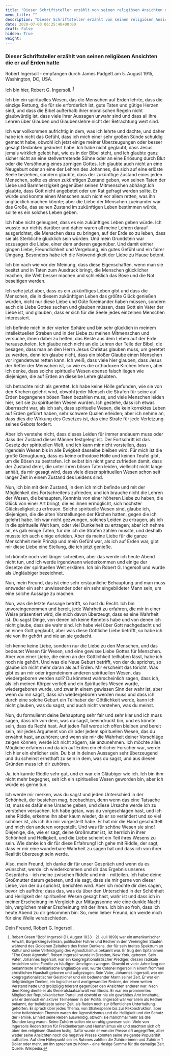 ```yaml
---
title: "Dieser Schriftsteller erzählt von seinen religiösen Ansichten die er auf Erden hatte"
menu_title: ""
description: "Dieser Schriftsteller erzählt von seinen religiösen Ansichten die er auf Erden hatte"
date: 2020-07-03 06:25:48+00:00
draft: False
hidden: True
weight:
---
```

### Dieser Schriftsteller erzählt von seinen religiösen Ansichten die er auf Erden hatte

Robert Ingersoll - empfangen durch James Padgett am 5. August 1915, Washington, DC, USA.

Ich bin hier, Robert G. Ingersoll. <sup id="a1">[1](#f1)</sup>

Ich bin ein spirituelles Wesen, das die Menschen auf Erden lehrte, dass die einzige Rettung, die für sie erforderlich ist, gute Taten und gütige Herzen sind, und dass die Bibel außerhalb ihrer moralischen Regeln nicht glaubwürdig ist, dass viele ihrer Aussagen unwahr sind und dass all ihre Lehren über Glauben und Glaubenslehre nicht der Betrachtung wert sind.

Ich war vollkommen aufrichtig in dem, was ich lehrte und dachte, und daher habe ich nicht das Gefühl, dass ich mich einer sehr großen Sünde schuldig gemacht habe, obwohl ich jetzt einige meiner Überzeugungen oder besser gesagt Gedanken geändert habe. Ich habe nicht geglaubt, dass Jesus jemals wirklich gelebt hat, wie es in der Bibel steht, und ich glaubte ganz sicher nicht an eine stellvertretende Sühne oder an eine Erlösung durch Blut oder die Versöhnung eines zornigen Gottes. Ich glaubte auch nicht an eine Neugeburt oder an eine der Lehren des Johannes, die sich auf eine erlöste Seele beziehen, sondern glaubte, dass der zukünftige Zustand eines jeden Menschen, sollte es einen zukünftigen Zustand geben, von seinen Taten der Liebe und Barmherzigkeit gegenüber seinen Mitmenschen abhängt.Ich glaubte, dass Gott nicht angebetet oder um Rat gefragt werden sollte. Er würde und konnte einen Menschen auch nicht vor allem retten, was ihn unglücklich machen könnte; aber die Liebe der Menschen zueinander war das Große, das seinen Zustand im zukünftigen Leben bestimmen würde, sollte es ein solches Leben geben.

Ich habe nicht geleugnet, dass es ein zukünftiges Leben geben würde. Ich wusste nur nichts darüber und daher waren all meine Lehren darauf ausgerichtet, die Menschen dazu zu bringen, auf der Erde so zu leben, dass sie als Sterbliche glücklich sein würden. Und mein Grundstein war sozusagen die Liebe, einer dem anderen gegenüber. Und damit einher gingen Liebe, Freundlichkeit und Vergebung, ein gutes Gefühl und ein fairer Umgang. Besonders habe ich die Notwendigkeit der Liebe zu Hause betont.

Ich bin nach wie vor der Meinung, dass diese Eigenschaften, wenn man sie besitzt und in Taten zum Ausdruck bringt, die Menschen glücklicher machen, die Welt besser machen und schließlich das Böse und die Not beseitigen werden.

Ich sehe jetzt aber, dass es ein zukünftiges Leben gibt und dass die Menschen, die in diesem zukünftigen Leben das größte Glück genießen würden, nicht nur diese Liebe und Güte füreinander haben müssen, sondern auch die Liebe Gottes suchen und glauben müssen, dass Gott ein Vater der Liebe ist, und glauben, dass er sich für die Seele jedes einzelnen Menschen interessiert.

Ich befinde mich in der vierten Sphäre und bin sehr glücklich in meinem intellektuellen Streben und in der Liebe zu meinen Mitmenschen und versuche, ihnen dabei zu helfen, das Beste aus dem Leben auf der Erde herauszuholen. Ich glaube noch nicht an die Lehren der Teile der Bibel, die besagen, dass man an den Herrn Jesus Christus glauben muss, um gerettet zu werden, denn ich glaube nicht, dass ein bloßer Glaube einen Menschen vor irgendetwas retten kann. Ich weiß, dass viele hier glauben, dass Jesus der Retter der Menschen ist, so wie es die orthodoxen Kirchen lehren, aber ich denke, dass solche spirituelle Wesen ebenso falsch liegen wie diejenigen, die auf Erden an dieselbe Lehre glaubten.

Ich betrachte mich als gerettet. Ich habe keine Hölle gefunden, wie sie von den Kirchen gelehrt wird, obwohl jeder Mensch die Strafen für seine auf Erden begangenen bösen Taten bezahlen muss, und viele Menschen leiden hier, seit sie zu spirituellen Wesen wurden. Ich gestehe, dass ich etwas überrascht war, als ich sah, dass spirituelle Wesen, die kein korrektes Leben auf Erden geführt haben, sehr schwere Qualen erleiden; aber ich nehme an, dass dies die Wirkung des Gesetzes ist, das eine Strafe für jede Verletzung seines Gebots fordert.

Aber ich verstehe nicht, dass dieses Leiden für immer andauern muss oder dass der Zustand dieser Männer festgelegt ist. Der Fortschritt ist das Gesetz der spirituellen Welt, und ich kann mir nicht vorstellen, dass irgendein Wesen bis in alle Ewigkeit dasselbe bleiben wird. Für mich ist die große Genugtuung, dass es keine orthodoxe Hölle und keinen Teufel gibt, um die Bösen zu bestrafen. Ich selbst bin nicht ganz zufrieden damit, dass der Zustand derer, die unter ihren bösen Taten leiden, vielleicht nicht lange anhält, da mir gesagt wird, dass viele dieser spirituellen Wesen schon seit langer Zeit in einem Zustand des Leidens sind.

Nun, ich bin mit dem Zustand, in dem ich mich befinde und mit der Möglichkeit des Fortschreitens zufrieden, und ich brauche nicht die Lehren der Wesen, die behaupten, Kenntnis von einer höheren Liebe zu haben, die Glück von einer Art bringt, die es ihnen ermöglicht, sich höchster Glückseligkeit zu erfreuen. Solche spirituelle Wesen sind, glaube ich, diejenigen, die die alten Vorstellungen der Kirchen hatten, gegen die ich gelehrt habe. Ich war nicht gezwungen, solches Leiden zu ertragen, als ich in die spirituelle Welt kam, oder viel Dunkelheit zu ertragen; aber ich nehme an, es gab einige Taten, für die ich die Strafen zahlen musste, und deshalb musste ich auch einige erleiden. Aber da meine Liebe für die ganze Menschheit mein Prinzip und mein Gefühl war, als ich auf Erden war, gibt mir diese Liebe eine Stellung, die ich jetzt genieße.

Ich könnte noch viel länger schreiben, aber das werde ich heute Abend nicht tun, und ich werde irgendwann wiederkommen und einige der Gesetze der spirituellen Welt erklären. Ich bin Robert G. Ingersoll und wurde als Ungläubiger bezeichnet.

Nun, mein Freund, das ist eine sehr erstaunliche Behauptung und man muss entweder ein sehr unwissender oder ein sehr eingebildeter Mann sein, um eine solche Aussage zu machen.

Nun, was die letzte Aussage betrifft, so hast du Recht. Ich bin unvoreingenommen und bereit, jede Wahrheit zu erfahren, die mir in einer Weise präsentiert wird, die mich davon überzeugt, dass es eine Wahrheit ist. Du sagst Dinge, von denen ich keine Kenntnis habe und von denen ich nicht glaube, dass sie wahr sind. Ich habe viel über Gott nachgedacht und an einen Gott geglaubt, aber was diese Göttliche Liebe betrifft, so habe ich nie von ihr gehört und nie an sie gedacht.

Ich kenne keine Liebe, sondern nur die Liebe zu den Menschen, und das bedeutet Wesen für Wesen, und eine gewisse Liebe Gottes für Menschen. Aber von einer Liebe, die einen an der Göttlichkeit teilhaben lässt, habe ich noch nie gehört. Und was die Neue Geburt betrifft, von der du sprichst, so glaube ich nicht mehr daran als auf Erden. Mir erscheint das töricht. Was gibt es an mir oder irgendeinem anderen spirituellen Wesen, das wiedergeboren werden soll? Du könntest wahrscheinlich sagen, dass ich, als ich meinen Körper verließ und ein Spirituelles Wesen wurde, wiedergeboren wurde, und zwar in einem gewissen Sinn der wahr ist, aber wenn du mir sagst, dass ich wiedergeboren werden muss und dass ich durch eine solche Geburt ein Teilhaber der Göttlichkeit werde, kann ich nicht glauben, was du sagst, und auch nicht verstehen, was du meinst.

Nun, du formulierst deine Behauptung sehr fair und sehr klar und ich muss sagen, dass ich von dem, was du sagst, beeindruckt bin, und es könnte sein, dass du Recht hast. Auf jeden Fall werde ich offen bleiben und bereit sein, mir jedes Argument von dir oder jedem spirituellen Wesen, das du erwähnt hast, anzuhören; und wenn sie mir die Wahrheit deiner Vorschläge zeigen können, werde ich nicht zögern, sie anzunehmen. Ich möchte alles Mögliche erfahren und da ich auf Erden ein ehrlicher Forscher war, werde ich hier ein ehrlicher sein. Du bist in deinen Aussagen sehr überzeugend und du scheinst ernsthaft zu sein in dem, was du sagst, und aus diesen Gründen muss ich dir zuhören.

Ja, ich kannte Riddle sehr gut, und er war ein Gläubiger wie ich. Ich bin ihm nicht mehr begegnet, seit ich ein spirituelles Wesen geworden bin, aber ich würde es gerne tun.

Ich werde mir merken, was du sagst und jeden Unterschied in der Schönheit, der bestehen mag, beobachten, denn wenn das eine Tatsache ist, muss es dafür eine Ursache geben, und diese Ursache werde ich zu verstehen versuchen. Ich habe getan, was du vorgeschlagen hast, und ich sehe Riddle, erkenne ihn aber kaum wieder, da er so verändert und so viel schöner ist, als ich ihn mir vorgestellt habe. Er hat mir die Hand geschüttelt und mich den anderen vorgestellt. Und was für schöne Wesen sie sind! Diejenige, die, wie er sagt, deine Großmutter ist, ist herrlich in ihrer Schönheit und Helligkeit, und die Liebe scheint ein Teil ihres Wesens zu sein. Wie danke ich dir für diese Erfahrung! Ich gehe mit Riddle, der sagt, dass er mir eine wunderbare Wahrheit zu sagen hat und dass ich von ihrer Realität überzeugt sein werde.

Also, mein Freund, ich danke dir für unser Gespräch und wenn du es wünschst, werde ich wiederkommen und dir das Ergebnis unseres Gesprächs - ich meine zwischen Riddle und mir - mitteilen. Ich habe deine Großmutter darum gebeten, und sie sagt, dass sie mir gerne von dieser Liebe, von der du sprichst, berichten wird. Aber ich möchte dir dies sagen, bevor ich aufhöre; dass das, was du über den Unterschied in der Schönheit und Helligkeit der spirituellen Wesen gesagt hast, wahr ist und dass ich in meiner Erscheinung im Vergleich zur Mittagssonne wie eine dunkle Nacht bin, verglichen meiner Erscheinung mit der ihren. Ich bin so froh, dass ich heute Abend zu dir gekommen bin. So, mein lieber Freund, ich werde mich für eine Weile verabschieden.

Dein Freund, Robert G. Ingersoll.
<small>

1. <large id="f1"> Robert Green "Bob" Ingersoll (11. August 1833 - 21. Juli 1899) war ein amerikanischer Anwalt, Bürgerkriegsveteran, politischer Führer und Redner in den Vereinigten Staaten während des Goldenen Zeitalters des freien Denkens, der für sein breites Spektrum an Kultur und seine Verteidigung des Agnostizismus bekannt war. Er trug den Spitznamen "The Great Agnostic". Robert Ingersoll wurde in Dresden, New York, geboren. Sein Vater, Johannes Ingersoll, war ein kongregationalistischer Prediger, dessen radikale Ansichten seine Familie zu häufigen Umzügen zwangen. Obwohl er viele Jahre lang der bekannteste amerikanische Ungläubige war, wurde Colonel Ingersoll in einem frommen christlichen Haushalt geboren und aufgezogen. Sein Vater, Johannes Ingersoll, war ein kongregationalistischer Geistlicher und ein bedeutender Mann seiner Zeit. Er war ein tiefgründiger Denker, ein logischer und wortgewandter Redner, der einen weiten Verstand hatte und großzügig tolerant gegenüber den Ansichten anderer war. Nach dem Krieg diente er als Generalstaatsanwalt von Illinois. Er war ein prominentes Mitglied der Republikanischen Partei und obwohl er nie ein gewähltes Amt innehatte, war er dennoch ein aktiver Teilnehmer in der Politik. Ingersoll war vor allem als Redner bekannt, der beliebteste seiner Zeit, als Reden noch zur öffentlichen Unterhaltung gehörten. Er sprach über jedes Thema, von Shakespeare bis zur Rekonstruktion, aber seine beliebtesten Themen waren der Agnostizismus und die Heiligkeit und der Schutz der Familie. Er hielt seine Reden auswendig, obwohl sie manchmal mehr als drei Stunden lang waren. Seine Zuhörer sollen nie unruhig gewesen sein. Viele von Ingersolls Reden traten für Freidenkertum und Humanismus ein und machten sich oft über den religiösen Glauben lustig. Dafür wurde er von der Presse oft angegriffen, aber weder seine Ansichten noch die negative Presse konnten seine steigende Popularität aufhalten. Auf dem Höhepunkt seines Ruhmes zahlten die Zuhörerinnen und Zuhörer 1 Dollar oder mehr, um ihn sprechen zu hören - eine riesige Summe für die damalige Zeit. Quelle: Wikipedia.[↩](#a1)
